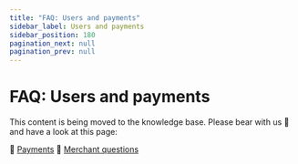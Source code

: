 ```yaml
---
title: "FAQ: Users and payments"
sidebar_label: Users and payments
sidebar_position: 180
pagination_next: null
pagination_prev: null
---
```


# FAQ: Users and payments

This content is being moved to the knowledge base. Please bear with us 🐻 and have a look at this page:

🔎 [Payments](../common-topics/payments.md)
🔎 [Merchant questions](../common-topics/merchant-questions.md)
